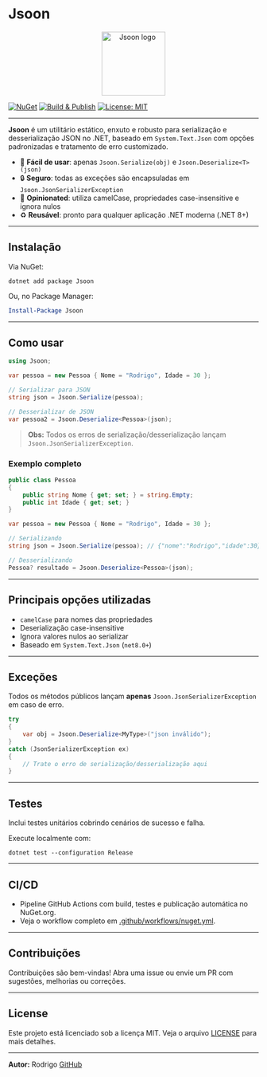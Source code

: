 # Jsoon

<p align="center">
  <img src="https://raw.githubusercontent.com/seuusuario/jsoon/main/src/Jsoon/Media/icon.png" width="128" alt="Jsoon logo" />
</p>

[![NuGet](https://img.shields.io/nuget/v/Jsoon.svg)](https://www.nuget.org/packages/Jsoon)
[![Build & Publish](https://github.com/seuusuario/jsoon/actions/workflows/nuget.yml/badge.svg)](https://github.com/seuusuario/jsoon/actions/workflows/nuget.yml)
[![License: MIT](https://img.shields.io/badge/License-MIT-blue.svg)](LICENSE)

---

**Jsoon** é um utilitário estático, enxuto e robusto para serialização e desserialização JSON no .NET, baseado em `System.Text.Json` com opções padronizadas e tratamento de erro customizado.

* 🚀 **Fácil de usar**: apenas `Jsoon.Serialize(obj)` e `Jsoon.Deserialize<T>(json)`
* 🔒 **Seguro**: todas as exceções são encapsuladas em `Jsoon.JsonSerializerException`
* 📝 **Opinionated**: utiliza camelCase, propriedades case-insensitive e ignora nulos
* ♻️ **Reusável**: pronto para qualquer aplicação .NET moderna (.NET 8+)

---

## Instalação

Via NuGet:

```shell
dotnet add package Jsoon
```

Ou, no Package Manager:

```powershell
Install-Package Jsoon
```

---

## Como usar

```csharp
using Jsoon;

var pessoa = new Pessoa { Nome = "Rodrigo", Idade = 30 };

// Serializar para JSON
string json = Jsoon.Serialize(pessoa);

// Desserializar de JSON
var pessoa2 = Jsoon.Deserialize<Pessoa>(json);
```

> **Obs:** Todos os erros de serialização/desserialização lançam `Jsoon.JsonSerializerException`.

### Exemplo completo

```csharp
public class Pessoa
{
    public string Nome { get; set; } = string.Empty;
    public int Idade { get; set; }
}

var pessoa = new Pessoa { Nome = "Rodrigo", Idade = 30 };

// Serializando
string json = Jsoon.Serialize(pessoa); // {"nome":"Rodrigo","idade":30}

// Desserializando
Pessoa? resultado = Jsoon.Deserialize<Pessoa>(json);
```

---

## Principais opções utilizadas

* `camelCase` para nomes das propriedades
* Deserialização case-insensitive
* Ignora valores nulos ao serializar
* Baseado em `System.Text.Json` (`net8.0+`)

---

## Exceções

Todos os métodos públicos lançam **apenas** `Jsoon.JsonSerializerException` em caso de erro.

```csharp
try
{
    var obj = Jsoon.Deserialize<MyType>("json inválido");
}
catch (JsonSerializerException ex)
{
    // Trate o erro de serialização/desserialização aqui
}
```

---

## Testes

Inclui testes unitários cobrindo cenários de sucesso e falha.

Execute localmente com:

```shell
dotnet test --configuration Release
```

---

## CI/CD

* Pipeline GitHub Actions com build, testes e publicação automática no NuGet.org.
* Veja o workflow completo em [.github/workflows/nuget.yml](.github/workflows/nuget.yml).

---

## Contribuições

Contribuições são bem-vindas!
Abra uma issue ou envie um PR com sugestões, melhorias ou correções.

---

## License

Este projeto está licenciado sob a licença MIT. Veja o arquivo [LICENSE](LICENSE) para mais detalhes.

---

**Autor:** Rodrigo
[GitHub](https://github.com/rkdcoder)
